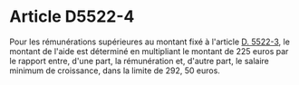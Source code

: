 # Article D5522-4

Pour les rémunérations supérieures au montant fixé à l'article [D. 5522-3][1], le montant de l'aide est déterminé en multipliant le montant de 225 euros par le rapport entre, d'une part, la rémunération et, d'autre part, le salaire minimum de croissance, dans la limite de 292, 50 euros.

 [1]: /affichCodeArticle.do?cidTexte=LEGITEXT000006072050&idArticle=LEGIARTI000018496748&dateTexte=&categorieLien=cid